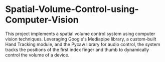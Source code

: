 # Spatial-Volume-Control-using-Computer-Vision
This project implements a spatial volume control system using computer vision techniques. Leveraging Google's Mediapipe library, a custom-built Hand Tracking module, and the Pycaw library for audio control, the system tracks the positions of the first index finger and thumb to dynamically control the volume of a device.
